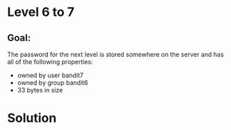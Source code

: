 # Level 6 to 7

## Goal:
The password for the next level is stored somewhere on the server and has all of the following properties:

- owned by user bandit7
- owned by group bandit6
- 33 bytes in size

# Solution
